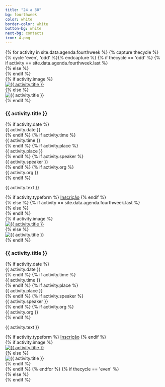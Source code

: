 ```yaml
---
title: "24 a 30"
bg: fourthweek
color: white
border-color: white
button-bg: white
next-bg: contacts
icon: 4.png
---
```

<div class="section-lines section-top section-left"></div>
{% for activity in site.data.agenda.fourthweek %}
  {% capture thecycle %}{% cycle 'even', 'odd' %}{% endcapture %}
  {% if thecycle == 'odd' %}
  {% if activity == site.data.agenda.fourthweek.last %}
  <div class="activity section-left">
  {% else %}
  <div class="activity section-left section-bottom">
  {% endif %}
    <div class="row activity-info-wrapper valign-wrapper">
      {% if activity.image %}
      <div class="col m3 activity-img valign">
        <a href="img/{{activity.image}}" data-lightbox="{{activity.image}}" data-title="{{ activity.title }}">
          <img  src="img/{{activity.image}}" alt="{{ activity.title }}">
        </a>
      </div>
      {% else %}
      <div class="col m3 logo-img valign">
        <img  src="img/{{activity.logo-image}}" alt="{{ activity.title }}">
      </div>
      {% endif %}
      <div class="col m9 activity-info">
        <h3 class="activity-title"> {{ activity.title }} </h3>
        {% if activity.date %}
        <div class="col s12 activity-date">
          <i class="fa fa-calendar"></i> <span> {{ activity.date }} </span>
        </div>
        {% endif %}
        {% if activity.time %}
        <div class="col s12 activity-time">
          <i class="fa fa-clock-o"></i> <span> {{ activity.time }} </span>
        </div>
        {% endif %}
        {% if activity.place %}
        <div class="col s12 activity-place">
          <i class="fa fa-map-marker"></i> <span> {{ activity.place }} </span>
        </div>
        {% endif %}
        {% if activity.speaker %}
        <div class="col s12 activity-speaker">
          <i class="fa fa-user"></i> <span> {{ activity.speaker }} </span>
        </div>
        {% endif %}
        {% if activity.org %}
        <div class="col s12 activity-org">
          <i class="fa fa-users"></i> <span> {{ activity.org }} </span>
        </div>
        {% endif %}
        <p class="col m12 activity-desc"> {{ activity.text }} </p>
        {% if activity.typeform %}
        <a class="waves-effect waves-light btn" href="{{ activity.typeform }}" target="blank">Inscrição</a>
        {% endif %}
      </div>
    </div>
  </div>
  {% else %}
  {% if activity == site.data.agenda.fourthweek.last %}
  <div class="activity section-right">
  {% else %}
  <div class="activity section-right section-bottom">
  {% endif %}
    <div class="row activity-info-wrapper valign-wrapper">
      {% if activity.image %}
      <div class="col m3 activity-img valign img-mobile">
        <a href="img/{{activity.image}}" data-lightbox="{{activity.image}}-mobile" data-title="{{ activity.title }}">
          <img  src="img/{{activity.image}}" alt="{{ activity.title }}">
        </a>
      </div>
      {% else %}
      <div class="col m3 logo-img valign img-mobile">
        <img  src="img/{{activity.logo-image}}" alt="{{ activity.title }}">
      </div>
      {% endif %}
      <div class="col m9 activity-info">
        <h3 class="activity-title"> {{ activity.title }} </h3>
        {% if activity.date %}
        <div class="col s12 activity-date">
          <i class="fa fa-calendar"></i> <span> {{ activity.date }} </span>
        </div>
        {% endif %}
        {% if activity.time %}
        <div class="col s12 activity-time">
          <i class="fa fa-clock-o"></i> <span> {{ activity.time }} </span>
        </div>
        {% endif %}
        {% if activity.place %}
        <div class="col s12 activity-place">
          <i class="fa fa-map-marker"></i> <span> {{ activity.place }} </span>
        </div>
        {% endif %}
        {% if activity.speaker %}
        <div class="col s12 activity-speaker">
          <i class="fa fa-user"></i> <span> {{ activity.speaker }} </span>
        </div>
        {% endif %}
        {% if activity.org %}
        <div class="col s12 activity-org">
          <i class="fa fa-users"></i> <span> {{ activity.org }} </span>
        </div>
        {% endif %}
        <p class="col m12 activity-desc"> {{ activity.text }} </p>
        {% if activity.typeform %}
        <a class="waves-effect waves-light btn" href="{{ activity.typeform }}" target="blank">Inscrição</a>
        {% endif %}
      </div>
      {% if activity.image %}
      <div class="col m3 activity-img valign img-desktop">
        <a href="img/{{activity.image}}" data-lightbox="{{activity.image}}" data-title="{{ activity.title }}">
          <img  src="img/{{activity.image}}" alt="{{ activity.title }}">
        </a>
      </div>
      {% else %}
      <div class="col m3 logo-img valign img-desktop">
        <img  src="img/{{activity.logo-image}}" alt="{{ activity.title }}">
      </div>
      {% endif %}
    </div>
  </div>
  {% endif %}
{% endfor %}
{% if thecycle == 'even' %}
<div class="section-lines section-bottom section-left"></div>
  {% else %}
<div class="section-lines section-bottom section-right"></div>
{% endif %}
